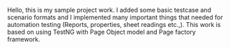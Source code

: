 Hello, this is my sample project work. I added some basic testcase and scenario formats and I implemented many important things that needed for automation testing (Reports, properties, sheet readings etc.,). This work is based on using TestNG with Page Object model and Page factory framework. 
